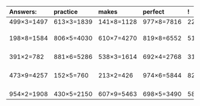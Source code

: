 | Answers: | practice | makes | perfect | ! |
| :--- | :--- | :--- | :--- | :--- |
| 499×3=1497 | 613×3=1839 | 141×8=1128 | 977×8=7816 | 221×6=1326 | 
|   |   |   |   |   | 
|   |   |   |   |   | 
|   |   |   |   |   | 
| 198×8=1584 | 806×5=4030 | 610×7=4270 | 819×8=6552 | 517×8=4136 | 
|   |   |   |   |   | 
|   |   |   |   |   | 
|   |   |   |   |   | 
|   |   |   |   |   | 
| 391×2=782 | 881×6=5286 | 538×3=1614 | 692×4=2768 | 314×6=1884 | 
|   |   |   |   |   | 
|   |   |   |   |   | 
|   |   |   |   |   | 
|   |   |   |   |   | 
| 473×9=4257 | 152×5=760 | 213×2=426 | 974×6=5844 | 829×3=2487 | 
|   |   |   |   |   | 
|   |   |   |   |   | 
|   |   |   |   |   | 
|   |   |   |   |   | 
| 954×2=1908 | 430×5=2150 | 607×9=5463 | 698×5=3490 | 583×5=2915 | 

